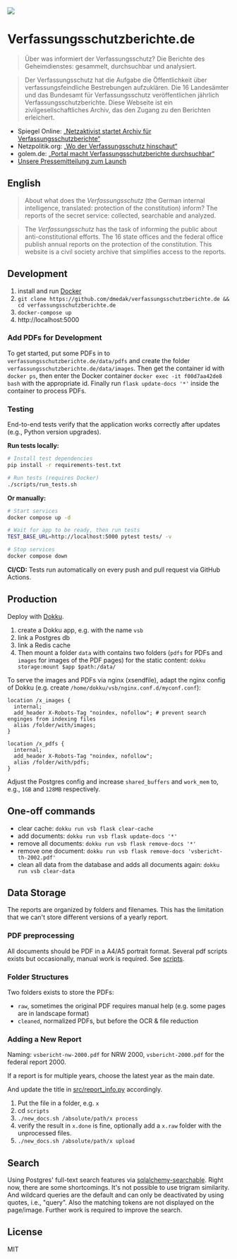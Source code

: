 <img src="https://verfassungsschutzberichte.de/static/thumbnail.jpg">

# Verfassungsschutzberichte.de

> Über was informiert der Verfassungs­schutz? Die Berichte des Geheimdienstes: gesammelt, durchsuchbar und analysiert.

> Der Verfassungsschutz hat die Aufgabe die Öffentlichkeit über verfassungsfeindliche Bestrebungen aufzuklären. Die 16 Landesämter und das Bundesamt für Verfassungsschutz veröffentlichen jährlich Verfassungsschutzberichte. Diese Webseite ist ein zivilgesellschaftliches Archiv, das den Zugang zu den Berichten erleichert.

- Spiegel Online: [„Netzaktivist startet Archiv für Verfassungsschutzberichte“](https://www.spiegel.de/netzwelt/web/netzaktivist-startet-online-archiv-fuer-verfassungsschutzberichte-a-1294435.html)
- Netzpolitik.org: [„Wo der Verfassungsschutz hinschaut“](https://netzpolitik.org/2019/wo-der-verfassungsschutz-hinschaut/)
- golem.de: [„Portal macht Verfassungsschutzberichte durchsuchbar“](https://www.golem.de/news/open-data-portal-macht-verfassungsschutzberichte-durchsuchbar-1911-144768.html)
- [Unsere Pressemitteilung zum Launch](https://codefor.de/blog/Launch-Verfassungsschutzberichte.de.html)

## English

> About what does the _Verfassungsschutz_ (the German internal intelligence, translated: protection of the constitution) inform? The reports of the secret service: collected, searchable and analyzed.

> The _Verfassungsschutz_ has the task of informing the public about anti-constitutional efforts. The 16 state offices and the federal office publish annual reports on the protection of the constitution. This website is a civil society archive that simplifies access to the reports.

## Development

1. install and run [Docker](https://www.docker.com/)
2. `git clone https://github.com/dmedak/verfassungsschutzberichte.de && cd verfassungsschutzberichte.de`
3. `docker-compose up`
4. http://localhost:5000

### Add PDFs for Development

To get started, put some PDFs in to `verfassungsschutzberichte.de/data/pdfs` and create the folder `verfassungsschutzberichte.de/data/images`.
Then get the container id with `docker ps`, then enter the Docker container `docker exec -it f00d7aa42de8 bash` with the appropriate id. Finally run `flask update-docs '*'` inside the container to process PDFs.

### Testing

End-to-end tests verify that the application works correctly after updates (e.g., Python version upgrades).

**Run tests locally:**
```bash
# Install test dependencies
pip install -r requirements-test.txt

# Run tests (requires Docker)
./scripts/run_tests.sh
```

**Or manually:**
```bash
# Start services
docker compose up -d

# Wait for app to be ready, then run tests
TEST_BASE_URL=http://localhost:5000 pytest tests/ -v

# Stop services
docker compose down
```

**CI/CD:**
Tests run automatically on every push and pull request via GitHub Actions.

## Production

Deploy with [Dokku](https://github.com/dokku/dokku).

1. create a Dokku app, e.g. with the name `vsb`
2. link a Postgres db
3. link a Redis cache
4. Then mount a folder `data` with contains two folders (`pdfs` for PDFs and `images` for images of the PDF pages) for the static content: `dokku storage:mount $app $path:/data/`

To serve the images and PDFs via nginx (xsendfile), adapt the nginx config of Dokku (e.g. create `/home/dokku/vsb/nginx.conf.d/myconf.conf`):

```
location /x_images {
  internal;
  add_header X-Robots-Tag "noindex, nofollow"; # prevent search enginges from indexing files
  alias /folder/with/images;
}

location /x_pdfs {
  internal;
  add_header X-Robots-Tag "noindex, nofollow";
  alias /folder/with/pdfs;
}
```

Adjust the Postgres config and increase `shared_buffers` and `work_mem` to, e.g., `1GB` and `128MB` respectively.

## One-off commands

- clear cache: `dokku run vsb flask clear-cache`
- add documents: `dokku run vsb flask update-docs '*'`
- remove all documents: `dokku run vsb flask remove-docs '*'`
- remove one document: `dokku run vsb flask remove-docs 'vsbericht-th-2002.pdf'`
- clean all data from the database and adds all documents again: `dokku run vsb clear-data`

## Data Storage

The reports are organized by folders and filenames.
This has the limitation that we can't store different versions of a yearly report.

### PDF preprocessing

All documents should be PDF in a A4/A5 portrait format.
Several pdf scripts exists but occasionally, manual work is required.
See [scripts](scripts).

### Folder Structures

Two folders exists to store the PDFs:

- `raw`, sometimes the original PDF requires manual help (e.g. some pages are in landscape format)
- `cleaned`, normalized PDFs, but before the OCR & file reduction

### Adding a New Report

Naming: `vsbericht-nw-2000.pdf` for NRW 2000, `vsbericht-2000.pdf` for the federal report 2000.

If a report is for multiple years, choose the latest year as the main date.

And update the title in [src/report_info.py](src/report_info.py) accordingly.

1. Put the file in a folder, e.g. `x`
2. cd `scripts`
3. `./new_docs.sh /absolute/path/x process`
4. verify the result in `x.done` is fine, optionally add a `x.raw` folder with the unprocessed files.
5. `./new_docs.sh /absolute/path/x upload`

## Search

Using Postgres' full-text search features via [sqlalchemy-searchable](https://github.com/kvesteri/sqlalchemy-searchable).
Right now, there are some shortcomings.
It's not possible to use trigram similarity.
And wildcard queries are the default and can only be deactivated by using quotes, i.e., "query".
Also the matching tokens are not displayed on the page/image.
Further work is required to improve the search.

## License

MIT
